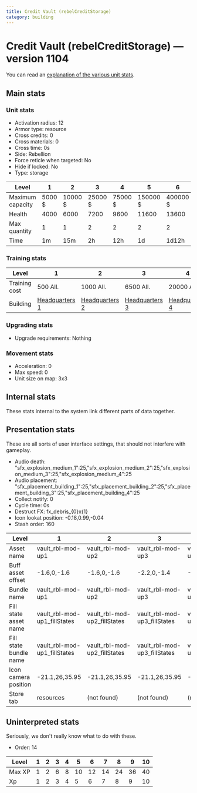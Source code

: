 ```yaml
---
title: Credit Vault (rebelCreditStorage)
category: building
---
```


# Credit Vault (rebelCreditStorage) — version 1104

You can read an [explanation  of the various unit stats](unitexplained.md).

## Main stats

### Unit stats

  * Activation radius: 12
  * Armor type: resource
  * Cross credits: 0
  * Cross materials: 0
  * Cross time: 0s
  * Side: Rebellion
  * Force reticle when targeted: No
  * Hide if locked: No
  * Type: storage

|Level           |1     |2      |3      |4      |5       |6       |7       |8       |9        |10       |
|----------------|------|-------|-------|-------|--------|--------|--------|--------|---------|---------|
|Maximum capacity|5000 $|10000 $|25000 $|75000 $|150000 $|400000 $|500000 $|700000 $|1000000 $|1500000 $|
|Health          |4000  |6000   |7200   |9600   |11600   |13600   |15600   |17600   |19600    |21600    |
|Max quantity    |1     |1      |2      |2      |2       |2       |2       |3       |4        |4        |
|Time            |1m    |15m    |2h     |12h    |1d      |1d12h   |2d      |3d      |6d       |1w3d     |


### Training stats

|Level        |1                             |2                             |3                             |4                             |5                             |6                             |7                             |8                             |9                             |10                             |
|-------------|------------------------------|------------------------------|------------------------------|------------------------------|------------------------------|------------------------------|------------------------------|------------------------------|------------------------------|-------------------------------|
|Training cost|500 All.                      |1000 All.                     |6500 All.                     |20000 All.                    |40000 All.                    |115000 All.                   |230000 All.                   |500000 All.                   |1500000 All.                  |2500000 All.                   |
|Building     |[Headquarters 1](rebelHQ.html)|[Headquarters 2](rebelHQ.html)|[Headquarters 3](rebelHQ.html)|[Headquarters 4](rebelHQ.html)|[Headquarters 5](rebelHQ.html)|[Headquarters 6](rebelHQ.html)|[Headquarters 7](rebelHQ.html)|[Headquarters 8](rebelHQ.html)|[Headquarters 9](rebelHQ.html)|[Headquarters 10](rebelHQ.html)|


### Upgrading stats

  * Upgrade requirements: Nothing

### Movement stats

  * Acceleration: 0
  * Max speed: 0
  * Unit size on map: 3x3

## Internal stats

These stats internal to the system link different parts of data together.


## Presentation stats

These are all sorts of user interface settings, that should not interfere with gameplay.

  * Audio death: "sfx_explosion_medium_1":25,"sfx_explosion_medium_2":25,"sfx_explosion_medium_3":25,"sfx_explosion_medium_4":25
  * Audio placement: "sfx_placement_building_1":25,"sfx_placement_building_2":25,"sfx_placement_building_3":25,"sfx_placement_building_4":25
  * Collect notify: 0
  * Cycle time: 0s
  * Destruct FX: fx_debris_{0}x{1}
  * Icon lookat position: -0.18,0.99,-0.04
  * Stash order: 160

|Level                 |1                           |2                           |3                           |4                           |5                           |6                           |7                           |8-10                        |
|----------------------|----------------------------|----------------------------|----------------------------|----------------------------|----------------------------|----------------------------|----------------------------|----------------------------|
|Asset name            |vault_rbl-mod-up1           |vault_rbl-mod-up2           |vault_rbl-mod-up3           |vault_rbl-mod-up4           |vault_rbl-mod-up5           |vault_rbl-mod-up6           |vault_rbl-mod-up7           |vault_rbl-mod-up8           |
|Buff asset offset     |-1.6,0,-1.6                 |-1.6,0,-1.6                 |-2.2,0,-1.4                 |-2,0,-2                     |-1.6,0,-1.6                 |-1.6, 0.0, -1.8             |-1.6, 0.0, -1.8             |-1.6, 0.0, -1.8             |
|Bundle name           |vault_rbl-mod-up1           |vault_rbl-mod-up2           |vault_rbl-mod-up3           |vault_rbl-mod-up4           |vault_rbl-mod-up5           |vault_rbl-mod-up6           |vault_rbl-mod-up7           |vault_rbl-mod-up8           |
|Fill state asset name |vault_rbl-mod-up1_fillStates|vault_rbl-mod-up2_fillStates|vault_rbl-mod-up3_fillStates|vault_rbl-mod-up4_fillStates|vault_rbl-mod-up5_fillStates|vault_rbl-mod-up6_fillStates|vault_rbl-mod-up7_fillStates|vault_rbl-mod-up7_fillStates|
|Fill state bundle name|vault_rbl-mod-up1_fillStates|vault_rbl-mod-up2_fillStates|vault_rbl-mod-up3_fillStates|vault_rbl-mod-up4_fillStates|vault_rbl-mod-up5_fillStates|vault_rbl-mod-up6_fillStates|vault_rbl-mod-up7_fillStates|vault_rbl-mod-up7_fillStates|
|Icon camera position  |-21.1,26,35.95              |-21.1,26,35.95              |-21.1,26,35.95              |-21.1,26,35.95              |-21.1,26,35.95              |-21.1,26,35.95              |-21.1,26,35.95              |-21.98,27.04,37.48          |
|Store tab             |resources                   |(not found)                 |(not found)                 |(not found)                 |(not found)                 |(not found)                 |(not found)                 |(not found)                 |


## Uninterpreted stats

Seriously, we don't really know what to do with these.

  * Order: 14

|Level |1|2|3|4|5 |6 |7 |8 |9 |10|
|------|-|-|-|-|--|--|--|--|--|--|
|Max XP|1|2|6|8|10|12|14|24|36|40|
|Xp    |1|2|3|4|5 |6 |7 |8 |9 |10|


